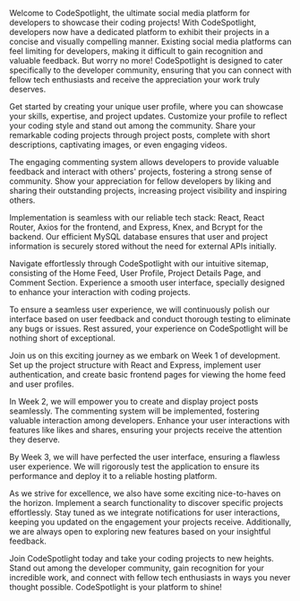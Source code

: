 Welcome to CodeSpotlight, the ultimate social media platform for developers to showcase their coding projects! With CodeSpotlight, developers now have a dedicated platform to exhibit their projects in a concise and visually compelling manner. 
Existing social media platforms can feel limiting for developers, making it difficult to gain recognition and valuable feedback. But worry no more! CodeSpotlight is designed to cater specifically to the developer community, ensuring that you can connect with fellow tech enthusiasts and receive the appreciation your work truly deserves.

Get started by creating your unique user profile, where you can showcase your skills, expertise, and project updates. Customize your profile to reflect your coding style and stand out among the community. Share your remarkable coding projects through project posts, complete with short descriptions, captivating images, or even engaging videos.

The engaging commenting system allows developers to provide valuable feedback and interact with others' projects, fostering a strong sense of community. Show your appreciation for fellow developers by liking and sharing their outstanding projects, increasing project visibility and inspiring others.

Implementation is seamless with our reliable tech stack: React, React Router, Axios for the frontend, and Express, Knex, and Bcrypt for the backend. Our efficient MySQL database ensures that user and project information is securely stored without the need for external APIs initially.

Navigate effortlessly through CodeSpotlight with our intuitive sitemap, consisting of the Home Feed, User Profile, Project Details Page, and Comment Section. Experience a smooth user interface, specially designed to enhance your interaction with coding projects.

To ensure a seamless user experience, we will continuously polish our interface based on user feedback and conduct thorough testing to eliminate any bugs or issues. Rest assured, your experience on CodeSpotlight will be nothing short of exceptional.

Join us on this exciting journey as we embark on Week 1 of development. Set up the project structure with React and Express, implement user authentication, and create basic frontend pages for viewing the home feed and user profiles. 

In Week 2, we will empower you to create and display project posts seamlessly. The commenting system will be implemented, fostering valuable interaction among developers. Enhance your user interactions with features like likes and shares, ensuring your projects receive the attention they deserve.

By Week 3, we will have perfected the user interface, ensuring a flawless user experience. We will rigorously test the application to ensure its performance and deploy it to a reliable hosting platform.

As we strive for excellence, we also have some exciting nice-to-haves on the horizon. Implement a search functionality to discover specific projects effortlessly. Stay tuned as we integrate notifications for user interactions, keeping you updated on the engagement your projects receive. Additionally, we are always open to exploring new features based on your insightful feedback.

Join CodeSpotlight today and take your coding projects to new heights. Stand out among the developer community, gain recognition for your incredible work, and connect with fellow tech enthusiasts in ways you never thought possible. CodeSpotlight is your platform to shine!
